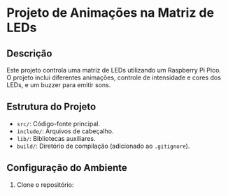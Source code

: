# Projeto de Animações na Matriz de LEDs

## Descrição
Este projeto controla uma matriz de LEDs utilizando um Raspberry Pi Pico. O projeto inclui diferentes animações, controle de intensidade e cores dos LEDs, e um buzzer para emitir sons.

## Estrutura do Projeto
- `src/`: Código-fonte principal.
- `include/`: Arquivos de cabeçalho.
- `lib/`: Bibliotecas auxiliares.
- `build/`: Diretório de compilação (adicionado ao `.gitignore`).

## Configuração do Ambiente
1. Clone o repositório:
   ```
